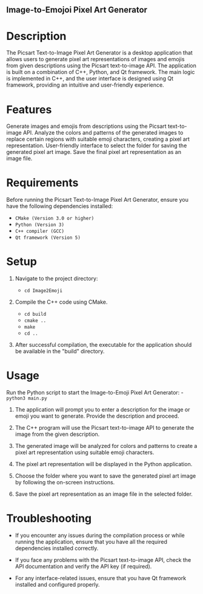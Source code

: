 ## Image-to-Emojoi Pixel Art Generator

# Description

The Picsart Text-to-Image Pixel Art Generator is a desktop application that allows users to generate pixel art representations of images and emojis from given descriptions using the Picsart text-to-image API.  The application is built on a combination of C++, Python, and Qt framework. The main logic is implemented in C++, and the user interface is designed using Qt framework, providing an intuitive and user-friendly experience.


# Features

Generate images and emojis from descriptions using the Picsart text-to-image API.
Analyze the colors and patterns of the generated images to replace certain regions with suitable emoji characters, creating a pixel art representation.
User-friendly interface to select the folder for saving the generated pixel art image.
Save the final pixel art representation as an image file.


# Requirements

Before running the Picsart Text-to-Image Pixel Art Generator, ensure you have the following dependencies installed:

- `CMake (Version 3.0 or higher)`
- `Python (Version 3)`
- `C++ compiler (GCC)`
- `Qt framework (Version 5)`

# Setup

1. Navigate to the project directory:

    - `cd Image2Emoji`

2. Compile the C++ code using CMake.

    - `cd build`
    - `cmake ..`
    - `make`
    - `cd ..`

3. After successful compilation, the executable for the application should be available in the "build" directory.

# Usage

Run the Python script to start the Image-to-Emoji Pixel Art Generator:
    - `python3 main.py`



1. The application will prompt you to enter a description for the image or emoji you want to generate. Provide the description and proceed.

2. The C++ program will use the Picsart text-to-image API to generate the image from the given description.

3. The generated image will be analyzed for colors and patterns to create a pixel art representation using suitable emoji characters.

4. The pixel art representation will be displayed in the Python application.

5. Choose the folder where you want to save the generated pixel art image by following the on-screen instructions.

6. Save the pixel art representation as an image file in the selected folder.


# Troubleshooting

- If you encounter any issues during the compilation process or while running the application, ensure that you have all the required dependencies installed correctly.

- If you face any problems with the Picsart text-to-image API, check the API documentation and verify the API key (if required).

- For any interface-related issues, ensure that you have Qt framework installed and configured properly.
